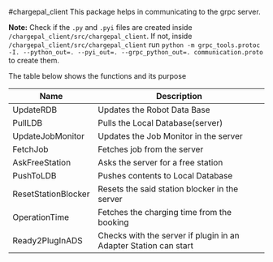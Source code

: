 #chargepal_client
This package helps in communicating to the grpc server.

**Note:**
Check if the `.py` and `.pyi` files are created inside `/chargepal_client/src/chargepal_client`. If not, inside `/chargepal_client/src/chargepal_client` run `python -m grpc_tools.protoc -I. --python_out=. --pyi_out=. --grpc_python_out=. communication.proto`  to create them.

The table below shows the functions and its purpose

| Name | Description |
| ------ | ------ |
|    UpdateRDB    |   Updates the Robot Data Base      |
|  PullLDB      |    Pulls the Local Database(server)     |
|  UpdateJobMonitor      |  Updates the Job Monitor in the server      |
|   FetchJob     |   Fetches job from the server     |
|  AskFreeStation      | Asks the server for a free station       |
| PushToLDB       |  Pushes contents to Local Database       |
| ResetStationBlocker       |  Resets the said station blocker in the server      |
|  OperationTime      |  Fetches the charging time from the booking      |
| Ready2PlugInADS       |  Checks with the server if plugin in an Adapter Station can start       |
